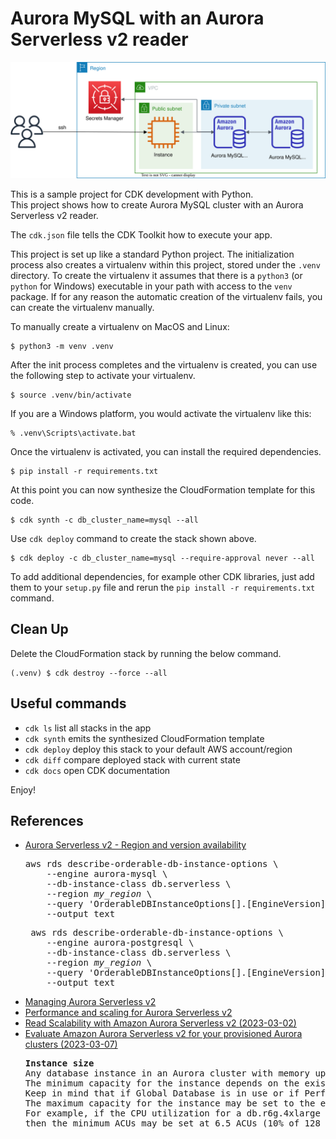 
# Aurora MySQL with an Aurora Serverless v2 reader

![aurora_mysql-with-serverless_v2-replica-arch](./aurora_mysql-with-serverless_v2-replica-arch.svg)

This is a sample project for CDK development with Python.<br/>
This project shows how to create Aurora MySQL cluster with an Aurora Serverless v2 reader.

The `cdk.json` file tells the CDK Toolkit how to execute your app.

This project is set up like a standard Python project.  The initialization
process also creates a virtualenv within this project, stored under the `.venv`
directory.  To create the virtualenv it assumes that there is a `python3`
(or `python` for Windows) executable in your path with access to the `venv`
package. If for any reason the automatic creation of the virtualenv fails,
you can create the virtualenv manually.

To manually create a virtualenv on MacOS and Linux:

```
$ python3 -m venv .venv
```

After the init process completes and the virtualenv is created, you can use the following
step to activate your virtualenv.

```
$ source .venv/bin/activate
```

If you are a Windows platform, you would activate the virtualenv like this:

```
% .venv\Scripts\activate.bat
```

Once the virtualenv is activated, you can install the required dependencies.

```
$ pip install -r requirements.txt
```

At this point you can now synthesize the CloudFormation template for this code.

```
$ cdk synth -c db_cluster_name=mysql --all
```

Use `cdk deploy` command to create the stack shown above.

```
$ cdk deploy -c db_cluster_name=mysql --require-approval never --all
```

To add additional dependencies, for example other CDK libraries, just add
them to your `setup.py` file and rerun the `pip install -r requirements.txt`
command.

## Clean Up

Delete the CloudFormation stack by running the below command.

```
(.venv) $ cdk destroy --force --all
```

## Useful commands

 * `cdk ls`          list all stacks in the app
 * `cdk synth`       emits the synthesized CloudFormation template
 * `cdk deploy`      deploy this stack to your default AWS account/region
 * `cdk diff`        compare deployed stack with current state
 * `cdk docs`        open CDK documentation

Enjoy!

## References

 * [Aurora Serverless v2 - Region and version availability](https://docs.aws.amazon.com/AmazonRDS/latest/AuroraUserGuide/aurora-serverless-v2.requirements.html#aurora-serverless-v2-Availability)
   <pre>
   aws rds describe-orderable-db-instance-options \
       --engine aurora-mysql \
       --db-instance-class db.serverless \
       --region <i>my_region</i> \
       --query 'OrderableDBInstanceOptions[].[EngineVersion]' \
       --output text
   </pre>
   <pre>
    aws rds describe-orderable-db-instance-options \
       --engine aurora-postgresql \
       --db-instance-class db.serverless \
       --region <i>my_region</i> \
       --query 'OrderableDBInstanceOptions[].[EngineVersion]' \
       --output text
   </pre>
 * [Managing Aurora Serverless v2](https://docs.aws.amazon.com/AmazonRDS/latest/AuroraUserGuide/aurora-serverless-v2-administration.html)
 * [Performance and scaling for Aurora Serverless v2](https://docs.aws.amazon.com/AmazonRDS/latest/AuroraUserGuide/aurora-serverless-v2.setting-capacity.html)
 * [Read Scalability with Amazon Aurora Serverless v2 (2023-03-02)](https://aws.amazon.com/blogs/database/read-scalability-with-amazon-aurora-serverless-v2/)
 * [Evaluate Amazon Aurora Serverless v2 for your provisioned Aurora clusters (2023-03-07)](https://aws.amazon.com/blogs/database/evaluate-amazon-aurora-serverless-v2-for-your-provisioned-aurora-clusters/)
   <pre>
   <b>Instance size</b>
   Any database instance in an Aurora cluster with memory up to 256 GB can be replaced with a serverless instance.
   The minimum capacity for the instance depends on the existing provisioned instance’s resource usage.
   Keep in mind that if Global Database is in use or if Performance Insights is enabled, the minimum is recommended to be 2 or above.
   The maximum capacity for the instance may be set to the equivalent of the provisioned instance capacity if it’s able to meet your workload requirements.
   For example, if the CPU utilization for a db.r6g.4xlarge (128 GB) instance stays at 10% most times,
   then the minimum ACUs may be set at 6.5 ACUs (10% of 128 GB) and maximum may be set at 64 ACUs (64x2GB=128GB).
   </pre>

